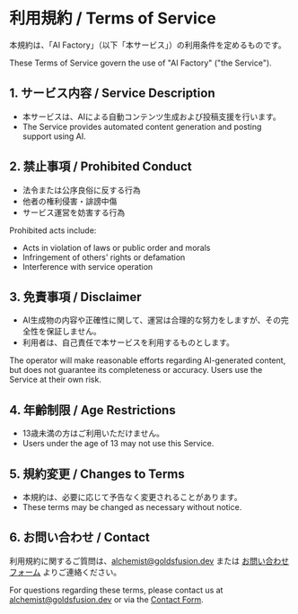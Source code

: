 # 利用規約 / Terms of Service

本規約は、「AI Factory」（以下「本サービス」）の利用条件を定めるものです。

These Terms of Service govern the use of "AI Factory" ("the Service").

## 1. サービス内容 / Service Description

- 本サービスは、AIによる自動コンテンツ生成および投稿支援を行います。
- The Service provides automated content generation and posting support using AI.

## 2. 禁止事項 / Prohibited Conduct

- 法令または公序良俗に反する行為
- 他者の権利侵害・誹謗中傷
- サービス運営を妨害する行為

Prohibited acts include:
- Acts in violation of laws or public order and morals
- Infringement of others' rights or defamation
- Interference with service operation

## 3. 免責事項 / Disclaimer

- AI生成物の内容や正確性に関して、運営は合理的な努力をしますが、その完全性を保証しません。
- 利用者は、自己責任で本サービスを利用するものとします。

The operator will make reasonable efforts regarding AI-generated content, but does not guarantee its completeness or accuracy. Users use the Service at their own risk.

## 4. 年齢制限 / Age Restrictions

- 13歳未満の方はご利用いただけません。
- Users under the age of 13 may not use this Service.

## 5. 規約変更 / Changes to Terms

- 本規約は、必要に応じて予告なく変更されることがあります。
- These terms may be changed as necessary without notice.

## 6. お問い合わせ / Contact

利用規約に関するご質問は、[alchemist@goldsfusion.dev](mailto:alchemist@goldsfusion.dev) または [お問い合わせフォーム](/contact) よりご連絡ください。

For questions regarding these terms, please contact us at [alchemist@goldsfusion.dev](mailto:alchemist@goldsfusion.dev) or via the [Contact Form](/contact).
